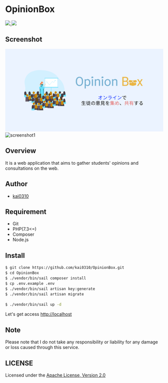 # OpinionBox

<p>
    <a href="">
        <img src="https://img.shields.io/github/languages/top/kai0310/OpinionBox" />
    </a>
    <a href="https://opensource.org/licenses/Apache-2.0">
        <img src="https://img.shields.io/github/license/kai0310/OpinionBox" />
    </a>
</p>

## Screenshot

<img src="./public/ogp.png" />

<img src="https://user-images.githubusercontent.com/52205108/103396209-38bb7c00-4b75-11eb-9e50-9c3c2e025f14.png" width="800px" alt="screenshot1" />


## Overview
It is a web application that aims to gather students' opinions and consultations on the web.

## Author
- [kai0310](https://github.com/kai0310)

## Requirement
- Git
- PHP(7.3<=)
- Composer
- Node.js

## Install
```bash
$ git clone https://github.com/kai0310/OpinionBox.git
$ cd OpinionBox
$ ./vendor/bin/sail composer install
$ cp .env.example .env
$ ./vendor/bin/sail artisan key:generate
$ ./vendor/bin/sail artisan migrate

$ ./vendor/bin/sail up -d
```

Let's get access [http://localhost](http://localhost)

## Note
Please note that I do not take any responsibility or liability for any damage or loss caused through this service.

## LICENSE
Licensed under the [Apache License, Version 2.0](./LICENSE)
